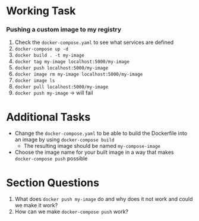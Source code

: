 # Working Task

### Pushing a custom image to my registry
1. Check the `docker-compose.yaml` to see what services are defined
2. `docker-compose up -d`
3. `docker build . -t my-image`
4. `docker tag my-image localhost:5000/my-image`
5. `docker push localhost:5000/my-image`
6. `docker image rm my-image localhost:5000/my-image`
7. `docker image ls`
8. `docker pull localhost:5000/my-image`
9. `docker push my-image` -> will fail

# Additional Tasks

* Change the `docker-compose.yaml` to be able to build the Dockerfile into an image by using `docker-compose build`
    * The resulting image should be named `my-compose-image`
* Choose the image name for your built image in a way that makes `docker-compose push` possible

# Section Questions
1. What does `docker push my-image` do and why does it not work and could we make it work?
2. How can we make `docker-compose push` work?